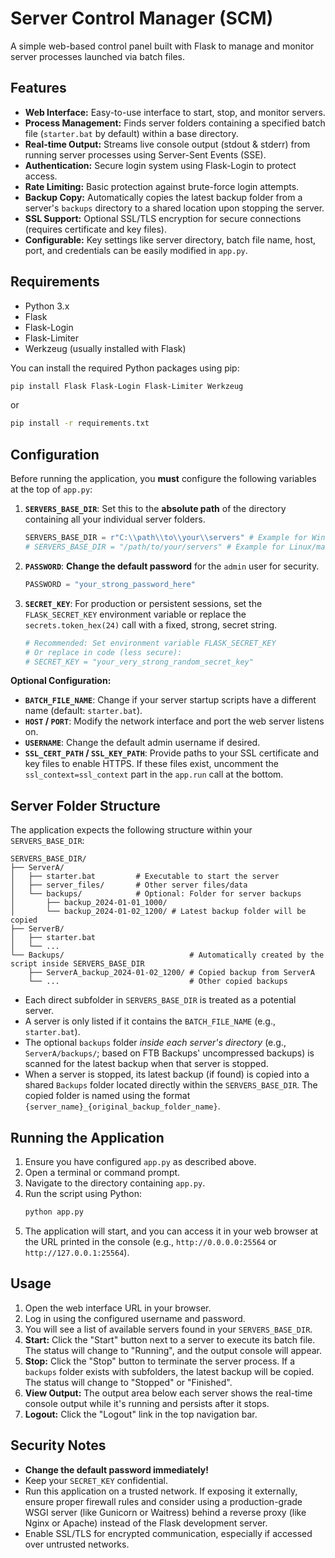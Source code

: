 # Server Control Manager (SCM)

A simple web-based control panel built with Flask to manage and monitor server processes launched via batch files.

## Features

*   **Web Interface:** Easy-to-use interface to start, stop, and monitor servers.
*   **Process Management:** Finds server folders containing a specified batch file (`starter.bat` by default) within a base directory.
*   **Real-time Output:** Streams live console output (stdout & stderr) from running server processes using Server-Sent Events (SSE).
*   **Authentication:** Secure login system using Flask-Login to protect access.
*   **Rate Limiting:** Basic protection against brute-force login attempts.
*   **Backup Copy:** Automatically copies the latest backup folder from a server's `backups` directory to a shared location upon stopping the server.
*   **SSL Support:** Optional SSL/TLS encryption for secure connections (requires certificate and key files).
*   **Configurable:** Key settings like server directory, batch file name, host, port, and credentials can be easily modified in `app.py`.

## Requirements

*   Python 3.x
*   Flask
*   Flask-Login
*   Flask-Limiter
*   Werkzeug (usually installed with Flask)

You can install the required Python packages using pip:
```bash
pip install Flask Flask-Login Flask-Limiter Werkzeug
```
or
```bash
pip install -r requirements.txt
```

## Configuration

Before running the application, you **must** configure the following variables at the top of `app.py`:

1.  **`SERVERS_BASE_DIR`**: Set this to the **absolute path** of the directory containing all your individual server folders.
    ```python
    SERVERS_BASE_DIR = r"C:\\path\\to\\your\\servers" # Example for Windows
    # SERVERS_BASE_DIR = "/path/to/your/servers" # Example for Linux/macOS
    ```
2.  **`PASSWORD`**: **Change the default password** for the `admin` user for security.
    ```python
    PASSWORD = "your_strong_password_here"
    ```
3.  **`SECRET_KEY`**: For production or persistent sessions, set the `FLASK_SECRET_KEY` environment variable or replace the `secrets.token_hex(24)` call with a fixed, strong, secret string.
    ```python
    # Recommended: Set environment variable FLASK_SECRET_KEY
    # Or replace in code (less secure):
    # SECRET_KEY = "your_very_strong_random_secret_key"
    ```

**Optional Configuration:**

*   **`BATCH_FILE_NAME`**: Change if your server startup scripts have a different name (default: `starter.bat`).
*   **`HOST` / `PORT`**: Modify the network interface and port the web server listens on.
*   **`USERNAME`**: Change the default admin username if desired.
*   **`SSL_CERT_PATH` / `SSL_KEY_PATH`**: Provide paths to your SSL certificate and key files to enable HTTPS. If these files exist, uncomment the `ssl_context=ssl_context` part in the `app.run` call at the bottom.

## Server Folder Structure

The application expects the following structure within your `SERVERS_BASE_DIR`:

```
SERVERS_BASE_DIR/
├── ServerA/
│   ├── starter.bat         # Executable to start the server
│   ├── server_files/       # Other server files/data
│   └── backups/            # Optional: Folder for server backups
│       ├── backup_2024-01-01_1000/
│       └── backup_2024-01-02_1200/ # Latest backup folder will be copied
├── ServerB/
│   ├── starter.bat
│   └── ...
└── Backups/                            # Automatically created by the script inside SERVERS_BASE_DIR
    ├── ServerA_backup_2024-01-02_1200/ # Copied backup from ServerA
    └── ...                             # Other copied backups
```

*   Each direct subfolder in `SERVERS_BASE_DIR` is treated as a potential server.
*   A server is only listed if it contains the `BATCH_FILE_NAME` (e.g., `starter.bat`).
*   The optional `backups` folder *inside each server's directory* (e.g., `ServerA/backups/`; based on FTB Backups' uncompressed backups) is scanned for the latest backup when that server is stopped.
*   When a server is stopped, its latest backup (if found) is copied into a shared `Backups` folder located directly within the `SERVERS_BASE_DIR`. The copied folder is named using the format `{server_name}_{original_backup_folder_name}`.

## Running the Application

1.  Ensure you have configured `app.py` as described above.
2.  Open a terminal or command prompt.
3.  Navigate to the directory containing `app.py`.
4.  Run the script using Python:
    ```bash
    python app.py
    ```
5.  The application will start, and you can access it in your web browser at the URL printed in the console (e.g., `http://0.0.0.0:25564` or `http://127.0.0.1:25564`).

## Usage

1.  Open the web interface URL in your browser.
2.  Log in using the configured username and password.
3.  You will see a list of available servers found in your `SERVERS_BASE_DIR`.
4.  **Start:** Click the "Start" button next to a server to execute its batch file. The status will change to "Running", and the output console will appear.
5.  **Stop:** Click the "Stop" button to terminate the server process. If a `backups` folder exists with subfolders, the latest backup will be copied. The status will change to "Stopped" or "Finished".
6.  **View Output:** The output area below each server shows the real-time console output while it's running and persists after it stops.
7.  **Logout:** Click the "Logout" link in the top navigation bar.

## Security Notes

*   **Change the default password immediately!**
*   Keep your `SECRET_KEY` confidential.
*   Run this application on a trusted network. If exposing it externally, ensure proper firewall rules and consider using a production-grade WSGI server (like Gunicorn or Waitress) behind a reverse proxy (like Nginx or Apache) instead of the Flask development server.
*   Enable SSL/TLS for encrypted communication, especially if accessed over untrusted networks.
